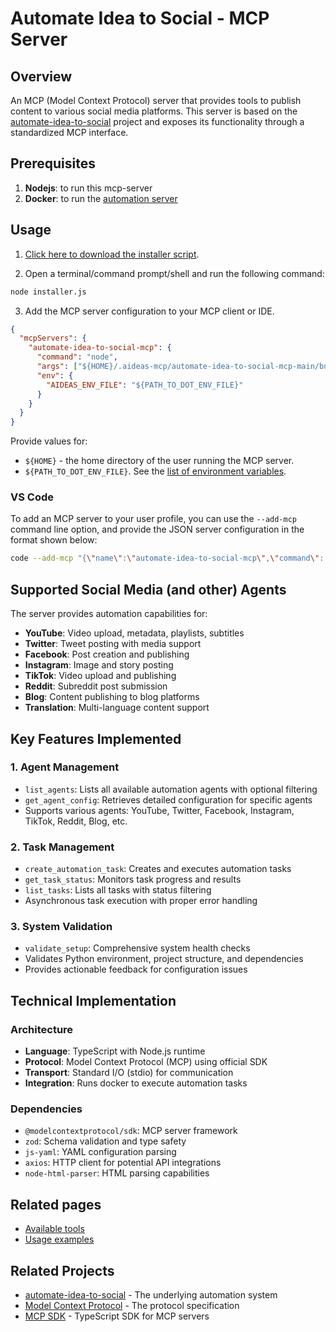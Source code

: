 # Automate Idea to Social - MCP Server

## Overview

An MCP (Model Context Protocol) server that provides tools to publish content to various
social media platforms. This server is based on the [automate-idea-to-social](https://github.com/poshjosh/automate-idea-to-social) project
and exposes its functionality through a standardized MCP interface.

## Prerequisites

1. **Nodejs**: to run this mcp-server
2. **Docker**: to run the [automation server](https://github.com/poshjosh/automate-idea-to-social) 

## Usage

1. [Click here to download the installer script](https://raw.githubusercontent.com/poshjosh/automate-idea-to-social-mcp/refs/heads/main/installer.js).

2. Open a terminal/command prompt/shell and run the following command:

```bash
node installer.js
```

3. Add the MCP server configuration to your MCP client or IDE.

```json
{
  "mcpServers": {
    "automate-idea-to-social-mcp": {
      "command": "node",
      "args": ["${HOME}/.aideas-mcp/automate-idea-to-social-mcp-main/build/index.js"],
      "env": {
        "AIDEAS_ENV_FILE": "${PATH_TO_DOT_ENV_FILE}"
      }
    }
  }
}
```

Provide values for:

- `${HOME}` - the home directory of the user running the MCP server.
- `${PATH_TO_DOT_ENV_FILE}`. See the [list of environment variables](https://github.com/poshjosh/automate-idea-to-social/blob/main/docs/environment.md).

### VS Code

To add an MCP server to your user profile, you can use the `--add-mcp` command line option, and 
provide the JSON server configuration in the format shown below:

```bash
code --add-mcp "{\"name\":\"automate-idea-to-social-mcp\",\"command\": \"node\",\"args\": [\"${HOME}/.aideas-mcp/automate-idea-to-social-mcp-main/build/index.js\"],\"env\": {\"AIDEAS_ENV_FILE\": \"/${PATH_TO_DOT_ENV_FILE}\"}}"
```

## Supported Social Media (and other) Agents

The server provides automation capabilities for:

- **YouTube**: Video upload, metadata, playlists, subtitles
- **Twitter**: Tweet posting with media support
- **Facebook**: Post creation and publishing
- **Instagram**: Image and story posting
- **TikTok**: Video upload and publishing
- **Reddit**: Subreddit post submission
- **Blog**: Content publishing to blog platforms
- **Translation**: Multi-language content support

## Key Features Implemented

### 1. Agent Management
- `list_agents`: Lists all available automation agents with optional filtering
- `get_agent_config`: Retrieves detailed configuration for specific agents
- Supports various agents: YouTube, Twitter, Facebook, Instagram, TikTok, Reddit, Blog, etc.

### 2. Task Management
- `create_automation_task`: Creates and executes automation tasks
- `get_task_status`: Monitors task progress and results
- `list_tasks`: Lists all tasks with status filtering
- Asynchronous task execution with proper error handling

### 3. System Validation
- `validate_setup`: Comprehensive system health checks
- Validates Python environment, project structure, and dependencies
- Provides actionable feedback for configuration issues

## Technical Implementation

### Architecture
- **Language**: TypeScript with Node.js runtime
- **Protocol**: Model Context Protocol (MCP) using official SDK
- **Transport**: Standard I/O (stdio) for communication
- **Integration**: Runs docker to execute automation tasks

### Dependencies
- `@modelcontextprotocol/sdk`: MCP server framework
- `zod`: Schema validation and type safety
- `js-yaml`: YAML configuration parsing
- `axios`: HTTP client for potential API integrations
- `node-html-parser`: HTML parsing capabilities

## Related pages

- [Available tools](./AVAILABLE_TOOLS.md)
- [Usage examples](./USAGE_EXAMPLES.md)

## Related Projects

- [automate-idea-to-social](https://github.com/poshjosh/automate-idea-to-social) - The underlying automation system
- [Model Context Protocol](https://modelcontextprotocol.io/) - The protocol specification
- [MCP SDK](https://github.com/modelcontextprotocol/typescript-sdk) - TypeScript SDK for MCP servers
